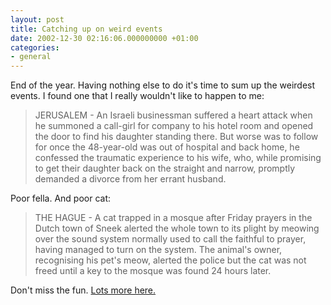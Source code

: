 ```yaml
---
layout: post
title: Catching up on weird events
date: 2002-12-30 02:16:06.000000000 +01:00
categories:
- general
---
```

End of the year. Having nothing else to do it's time to sum up the weirdest events. I found one that I really wouldn't like to happen to me:

> JERUSALEM - An Israeli businessman suffered a heart attack when he summoned a call-girl for company to his hotel room and opened the door to find his daughter standing there. But worse was to follow for once the 48-year-old was out of hospital and back home, he confessed the traumatic experience to his wife, who, while promising to get their daughter back on the straight and narrow, promptly demanded a divorce from her errant husband.

Poor fella. And poor cat:

> THE HAGUE - A cat trapped in a mosque after Friday prayers in the Dutch town of Sneek alerted the whole town to its plight by meowing over the sound system normally used to call the faithful to prayer, having managed to turn on the system. The animal's owner, recognising his pet's meow, alerted the police but the cat was not freed until a key to the mosque was found 24 hours later.

Don't miss the fun. [Lots more here.](http://www.theage.com.au/articles/2002/12/19/1040174327849.html)

